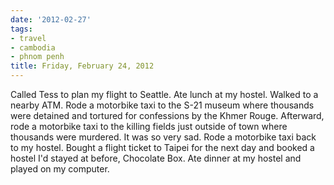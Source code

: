 ```yaml
---
date: '2012-02-27'
tags:
- travel
- cambodia
- phnom penh
title: Friday, February 24, 2012
---
```


Called Tess to plan my flight to Seattle. Ate lunch at my hostel. Walked to a nearby ATM. Rode a motorbike taxi to the S-21 museum where thousands were detained and tortured for confessions by the Khmer Rouge. Afterward, rode a motorbike taxi to the killing fields just outside of town where thousands were murdered. It was so very sad. Rode a motorbike taxi back to my hostel. Bought a flight ticket to Taipei for the next day and booked a hostel I'd stayed at before, Chocolate Box. Ate dinner at my hostel and played on my computer.
